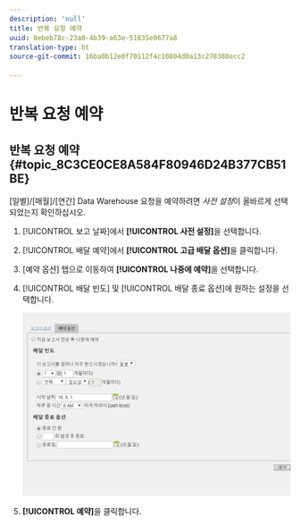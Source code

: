 ```yaml
---
description: 'null'
title: 반복 요청 예약
uuid: 8ebeb78c-23a0-4b39-a63e-51835e0677a8
translation-type: ht
source-git-commit: 16ba0b12e0f70112f4c10804d0a13c278388ecc2

---
```



# 반복 요청 예약

## 반복 요청 예약 {#topic_8C3CE0CE8A584F80946D24B377CB51BE}

[일별]/[매월]/[연간] Data Warehouse 요청을 예약하려면 *사전 설정*이 올바르게 선택되었는지 확인하십시오.

1. [!UICONTROL 보고 날짜]에서 **[!UICONTROL 사전 설정]**&#x200B;을 선택합니다.

1. [!UICONTROL 배달 예약]에서 **[!UICONTROL 고급 배달 옵션]**&#x200B;을 클릭합니다.

1. [예약 옵션] 탭으로 이동하여 **[!UICONTROL 나중에 예약]**&#x200B;을 선택합니다.
1. [!UICONTROL 배달 빈도] 및 [!UICONTROL 배달 종료 옵션]에 원하는 설정을 선택합니다.

   ![](assets/dw_schedule.png)

1. **[!UICONTROL 예약]**&#x200B;을 클릭합니다.

